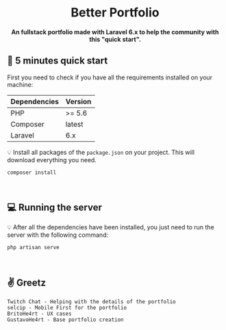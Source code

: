 <h1 align="center">
  Better Portfolio
</h1>

<h4 align="center">
    An fullstack portfolio made with Laravel 6.x to help the community with this "quick start".  
</h4> 

## :rocket: 5 minutes quick start
First you need to check if you have all the requirements installed on your machine:

Dependencies | Version 
--- | --- |
PHP  | \>= 5.6 | 
Composer  | latest | 
Laravel  | 6.x | 


:bulb: Install all packages of the `package.json` on your project. This will download everything you need.

```
composer install
```
<br>

## :computer: Running the server

:bulb: After all the dependencies have been installed, you just need to run the server with the following command:
```
php artisan serve
```

<br>

## :v: Greetz 

```
Twitch Chat - Helping with the details of the portfolio
selcip - Mobile First for the portfolio
BritoHe4rt - UX cases
GustavoHe4rt - Base portfolio creation
```
